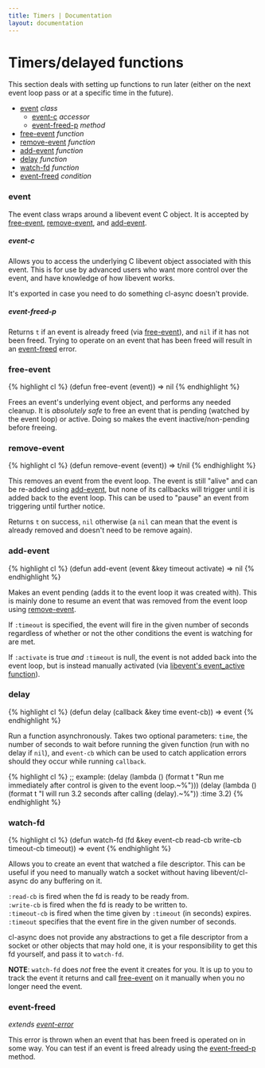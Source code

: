 ```yaml
---
title: Timers | Documentation
layout: documentation
---
```


<a id="timers"></a>
Timers/delayed functions
========================
This section deals with setting up functions to run later (either on the next
event loop pass or at a specific time in the future).

- [event](#event) _class_
  - [event-c](#event-c) _accessor_
  - [event-freed-p](#event-freed-p) _method_
- [free-event](#free-event) _function_
- [remove-event](#remove-event) _function_
- [add-event](#add-event) _function_
- [delay](#delay) _function_
- [watch-fd](#watch-fd) _function_
- [event-freed](#event-freed) _condition_

<a id="event"></a>
### event
The event class wraps around a libevent event C object. It is accepted by
[free-event](#free-event), [remove-event](#remove-event), and [add-event](#add-event).

<a id="event-c"></a>
##### event-c
Allows you to access the underlying C libevent object associated with this event.
This is for use by advanced users who want more control over the event, and have
knowledge of how libevent works.

It's exported in case you need to do something cl-async doesn't provide.

<a id="event-freed-p"></a>
##### event-freed-p
Returns `t` if an event is already freed (via [free-event](#free-event)), and
`nil` if it has not been freed. Trying to operate on an event that has been
freed will result in an [event-freed](#event-freed) error.

<a id="free-event"></a>
### free-event
{% highlight cl %}
(defun free-event (event))
  => nil
{% endhighlight %}

Frees an event's underlying event object, and performs any needed cleanup. It
is *absolutely safe* to free an event that is pending (watched by the event loop)
or active. Doing so makes the event inactive/non-pending before freeing.

<a id="remove-event"></a>
### remove-event
{% highlight cl %}
(defun remove-event (event))
  => t/nil
{% endhighlight %}

This removes an event from the event loop. The event is still "alive" and can be
re-added using [add-event](#add-event), but none of its callbacks will trigger
until it is added back to the event loop. This can be used to "pause" an event
from triggering until further notice.

Returns `t` on success, `nil` otherwise (a `nil` can mean that the event is
already removed and doesn't need to be remove again).

<a id="add-event"></a>
### add-event
{% highlight cl %}
(defun add-event (event &key timeout activate)
  => nil
{% endhighlight %}

Makes an event pending (adds it to the event loop it was created with). This is
mainly done to resume an event that was removed from the event loop using
[remove-event](#remove-event).

If `:timeout` is specified, the event will fire in the given number of seconds
regardless of whether or not the other conditions the event is watching for are
met.

If `:activate` is true *and* `:timeout` is null, the event is not added back
into the event loop, but is instead manually activated (via [libevent's
event\_active function](http://www.wangafu.net/~nickm/libevent-book/Ref4_event.html#_manually_activating_an_event)).

<a id="delay"></a>
### delay
{% highlight cl %}
(defun delay (callback &key time event-cb))
  => event
{% endhighlight %}

Run a function asynchronously. Takes two optional parameters: `time`, the number
of seconds to wait before running the given function (run with no delay if
`nil`), and `event-cb` which can be used to catch application errors should they
occur while running `callback`.

{% highlight cl %}
;; example:
(delay (lambda () (format t "Run me immediately after control is given to the event loop.~%")))
(delay (lambda () (format t "I will run 3.2 seconds after calling (delay).~%")) :time 3.2)
{% endhighlight %}

<a id="watch-fd"></a>
### watch-fd
{% highlight cl %}
(defun watch-fd (fd &key event-cb read-cb write-cb timeout-cb timeout))
  => event
{% endhighlight %}

Allows you to create an event that watched a file descriptor. This can be useful
if you need to manually watch a socket without having libevent/cl-async do any
buffering on it.

`:read-cb` is fired when the fd is ready to be ready from.  
`:write-cb` is fired when the fd is ready to be written to.  
`:timeout-cb` is fired when the time given by `:timeout` (in seconds) expires.  
`:timeout` specifies that the event fire in the given number of seconds.

cl-async does not provide any abstractions to get a file descriptor from a
socket or other objects that may hold one, it is your responsibility to get
this fd yourself, and pass it to `watch-fd`.

__NOTE__: `watch-fd` does *not* free the event it creates for you. It is up to
you to track the event it returns and call [free-event](#free-event) on it
manually when you no longer need the event.

<a id="event-freed"></a>
### event-freed
_extends [event-error](/cl-async/base#event-error)_

This error is thrown when an event that has been freed is operated on in some
way. You can test if an event is freed already using the [event-freed-p](#event-freed-p)
method.
